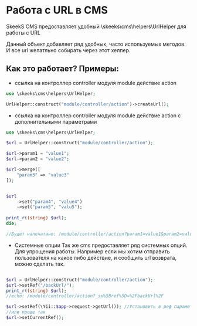 Работа с URL в CMS
============

SkeekS CMS предоставляет удобный \skeeks\cms\helpers\UrlHelper для работы с URL

Данный объект добавляет ряд удобных, часто используемых методов. И все url желатльно собирать через этот хелпер.


Как это работает?
Примеры:
------------

 - ссылка на контроллер controller модуля module действие action
 

```php
use \skeeks\cms\helpers\UrlHelper;

UrlHelper::construct("module/controller/action")->createUrl();
```

 - ссылка на контроллер controller модуля module действие action с дополнительными параметрами
 
```php
use \skeeks\cms\helpers\UrlHelper;

$url = UrlHelper::construct("module/controller/action");

$url->param1 = "value1";
$url->param2 = "value2";

$url->merge([
    "param3" => "value3"
]);


$url
    ->set("param4", "value4")
    ->set("param5", "valu5");
    
print_r((string) $url);
die;

//Будет напечатано: /module/controller/action?param1=value1&param2=value2&param3=value3&param4=value4&param5=valu5

```

 - Системные опции
 Так же cms предоставляет ряд системных опций. Для упрощения работы. Например если мы хотим отправить пользователя на какое либо действие, и сообщить url возврата, можно сделать так.

```php

$url = UrlHelper::construct("module/controller/action");
$url->setRef("/backUrl/");
print_r((string) $url);
//echo: /module/controller/action?_sx%5Bref%5D=%2FbackUrl%2F

$url->setRef(\Yii::$app->request->getUrl()); //Установить в реф параметр текущий адрес
//или проще так
$url->setCurrentRef();

```
